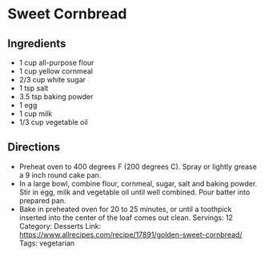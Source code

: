 # Sweet Cornbread
## Ingredients
- 1 cup all-purpose flour
- 1 cup yellow cornmeal
- 2/3 cup white sugar
- 1 tsp salt
- 3.5 tsp baking powder
- 1 egg
- 1 cup milk
- 1/3 cup vegetable oil
## Directions
- Preheat oven to 400 degrees F (200 degrees C). Spray or lightly grease a 9 inch round cake pan.
- In a large bowl, combine flour, cornmeal, sugar, salt and baking powder. Stir in egg, milk and vegetable oil until well combined. Pour batter into prepared pan.
- Bake in preheated oven for 20 to 25 minutes, or until a toothpick inserted into the center of the loaf comes out clean.
Servings: 12
Category: Desserts
Link: https://www.allrecipes.com/recipe/17891/golden-sweet-cornbread/
Tags: vegetarian

